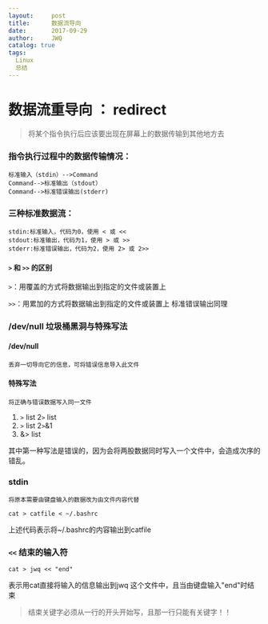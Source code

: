 ```yaml
---
layout:     post
title:      数据流导向
date:       2017-09-29
author:     JWQ
catalog: true
tags:
  Linux
  总结
---
```


# 数据流重导向 ： redirect

> 将某个指令执行后应该要出现在屏幕上的数据传输到其他地方去

### 指令执行过程中的数据传输情况：

    标准输入（stdin）-->Command
    Command-->标准输出（stdout）
    Command-->标准错误输出(stderr)

### 三种标准数据流：

    stdin:标准输入，代码为0，使用 < 或 <<
    stdout:标准输出，代码为1，使用 > 或 >>
    stderr:标准错误输出，代码为2，使用 2> 或 2>>
    
#### `>` 和 `>>` 的区别
`>`：用覆盖的方式将数据输出到指定的文件或装置上

`>>`：用累加的方式将数据输出到指定的文件或装置上
    标准错误输出同理

### /dev/null 垃圾桶黑洞与特殊写法

#### /dev/null
    丢弃一切导向它的信息，可将错误信息导入此文件
    
#### 特殊写法
    将正确与错误数据写入同一文件

1. `>` list 2`>` list
2. `>` list 2`>`&1
3. &> list

其中第一种写法是错误的，因为会将两股数据同时写入一个文件中，会造成次序的错乱。

### stdin

    将原本需要由键盘输入的数据改为由文件内容代替
    
` cat > catfile < ~/.bashrc `

上述代码表示将~/.bashrc的内容输出到catfile

### `<<` 结束的输入符

`cat > jwq << "end"`

表示用cat直接将输入的信息输出到jwq 这个文件中，且当由键盘输入"end"时结束

> 结束关键字必须从一行的开头开始写，且那一行只能有关键字！！
